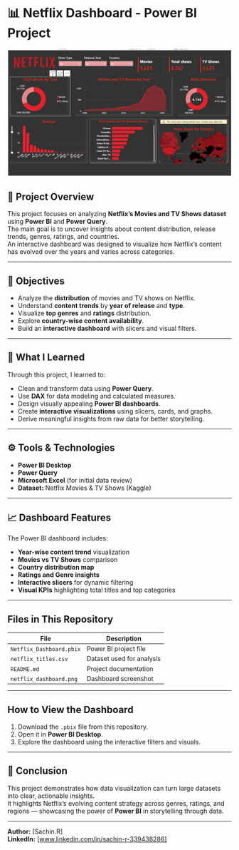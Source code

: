 # 📊 Netflix Dashboard - Power BI Project

![Netflix Dashboard](/NetflixDashboardImage.png)
> 
## 📁 Project Overview
This project focuses on analyzing **Netflix’s Movies and TV Shows dataset** using **Power BI** and **Power Query**.  
The main goal is to uncover insights about content distribution, release trends, genres, ratings, and countries.  
An interactive dashboard was designed to visualize how Netflix’s content has evolved over the years and varies across categories.

---

## 🎯 Objectives
- Analyze the **distribution** of movies and TV shows on Netflix.  
- Understand **content trends** by **year of release** and **type**.  
- Visualize **top genres** and **ratings** distribution.  
- Explore **country-wise content availability**.  
- Build an **interactive dashboard** with slicers and visual filters.

---

## 🧠 What I Learned
Through this project, I learned to:
- Clean and transform data using **Power Query**.  
- Use **DAX** for data modeling and calculated measures.  
- Design visually appealing **Power BI dashboards**.  
- Create **interactive visualizations** using slicers, cards, and graphs.  
- Derive meaningful insights from raw data for better storytelling.

---

## ⚙️ Tools & Technologies
- **Power BI Desktop**  
- **Power Query**  
- **Microsoft Excel** (for initial data review)  
- **Dataset:** Netflix Movies & TV Shows (Kaggle)

---

## 📈 Dashboard Features
The Power BI dashboard includes:
-  **Year-wise content trend** visualization  
-  **Movies vs TV Shows** comparison  
-  **Country distribution map**  
-  **Ratings and Genre insights**  
-  **Interactive slicers** for dynamic filtering  
-  **Visual KPIs** highlighting total titles and top categories  

---

## Files in This Repository
| File | Description |
|------|--------------|
| `Netflix_Dashboard.pbix` | Power BI project file |
| `netflix_titles.csv` | Dataset used for analysis |
| `README.md` | Project documentation |
| `netflix_dashboard.png` | Dashboard screenshot |

---

## How to View the Dashboard
1. Download the `.pbix` file from this repository.  
2. Open it in **Power BI Desktop**.  
3. Explore the dashboard using the interactive filters and visuals.  

---

## 🏁 Conclusion
This project demonstrates how data visualization can turn large datasets into clear, actionable insights.  
It highlights Netflix’s evolving content strategy across genres, ratings, and regions — showcasing the power of **Power BI** in storytelling through data.

---

**Author:** [Sachin.R]  
**LinkedIn:** [www.linkedin.com/in/sachin-r-339438286]  

